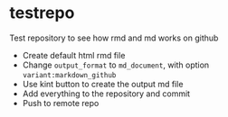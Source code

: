 # testrepo
Test repository to see how rmd and md works on github

* Create default html rmd file
* Change `output_format` to `md_document`, with option `variant:markdown_github`
* Use kint button to create the output md file
* Add everything to the repository and commit
* Push to remote repo
